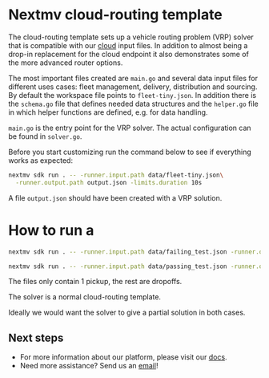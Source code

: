 # Nextmv cloud-routing template

The cloud-routing template sets up a vehicle routing problem (VRP) solver that is
compatible with our [cloud](https://docs.nextmv.io/cloud/get-started) input
files. In addition to almost being a drop-in replacement for the cloud endpoint
it also demonstrates some of the more advanced router options.

The most important files created are `main.go` and several data input files for
different uses cases: fleet management, delivery, distribution and sourcing. By
default the workspace file points to `fleet-tiny.json`. In addition there is the
`schema.go` file that defines needed data structures and the `helper.go` file in
which helper functions are defined, e.g. for data handling.

`main.go` is the entry point for the VRP solver. The actual configuration can be
found in `solver.go`.

Before you start customizing run the command below to see if everything works as
expected:

``` bash
nextmv sdk run . -- -runner.input.path data/fleet-tiny.json\
  -runner.output.path output.json -limits.duration 10s
```

A file `output.json` should have been created with a VRP solution.

# How to run a 

``` bash
nextmv sdk run . -- -runner.input.path data/failing_test.json -runner.output.path output.json -limits.duration 10s

nextmv sdk run . -- -runner.input.path data/passing_test.json -runner.output.path output.json -limits.duration 10s
```

The files only contain 1 pickup, the rest are dropoffs.

The solver is a normal cloud-routing template.

Ideally we would want the solver to give a partial solution in both cases.

## Next steps

* For more information about our platform, please visit our [docs][docs].
* Need more assistance? Send us an [email](mailto:support@nextmv.io)!

[docs]: https://docs.nextmv.io

